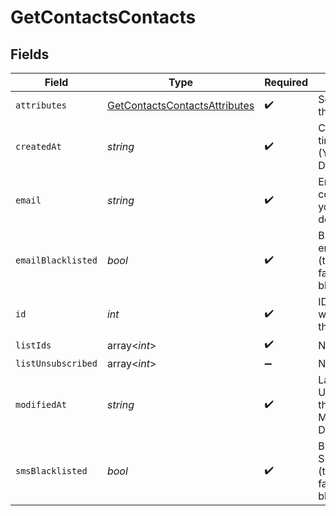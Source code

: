 # GetContactsContacts


## Fields

| Field                                                                                 | Type                                                                                  | Required                                                                              | Description                                                                           | Example                                                                               |
| ------------------------------------------------------------------------------------- | ------------------------------------------------------------------------------------- | ------------------------------------------------------------------------------------- | ------------------------------------------------------------------------------------- | ------------------------------------------------------------------------------------- |
| `attributes`                                                                          | [GetContactsContactsAttributes](../../models/shared/GetContactsContactsAttributes.md) | :heavy_check_mark:                                                                    | Set of attributes of the contact                                                      |                                                                                       |
| `createdAt`                                                                           | *string*                                                                              | :heavy_check_mark:                                                                    | Creation UTC date-time of the contact (YYYY-MM-DDTHH:mm:ss.SSSZ)                      | 2017-05-12T12:30:00Z                                                                  |
| `email`                                                                               | *string*                                                                              | :heavy_check_mark:                                                                    | Email address of the contact for which you requested the details                      | john.smith@example.com                                                                |
| `emailBlacklisted`                                                                    | *bool*                                                                                | :heavy_check_mark:                                                                    | Blacklist status for email campaigns (true=blacklisted, false=not blacklisted)        | false                                                                                 |
| `id`                                                                                  | *int*                                                                                 | :heavy_check_mark:                                                                    | ID of the contact for which you requested the details                                 | 32                                                                                    |
| `listIds`                                                                             | array<*int*>                                                                          | :heavy_check_mark:                                                                    | N/A                                                                                   |                                                                                       |
| `listUnsubscribed`                                                                    | array<*int*>                                                                          | :heavy_minus_sign:                                                                    | N/A                                                                                   |                                                                                       |
| `modifiedAt`                                                                          | *string*                                                                              | :heavy_check_mark:                                                                    | Last modification UTC date-time of the contact (YYYY-MM-DDTHH:mm:ss.SSSZ)             | 2017-05-12T12:30:00Z                                                                  |
| `smsBlacklisted`                                                                      | *bool*                                                                                | :heavy_check_mark:                                                                    | Blacklist status for SMS campaigns (true=blacklisted, false=not blacklisted)          | true                                                                                  |
